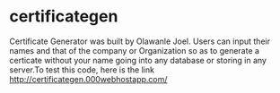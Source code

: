 # certificategen

Certificate Generator was built by Olawanle Joel. Users can input their names and that of the company or Organization so as to generate a certicate without your name going into any database or storing in any server.To test this code, here is the link http://certificategen.000webhostapp.com/

